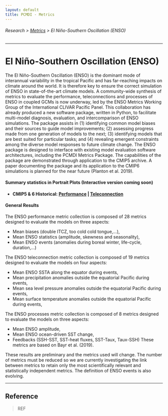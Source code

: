```yaml
---
layout: default
title: PCMDI - Metrics
---
```

###### Research > [Metrics][Metrics] > El Niño-Southern Oscillation (ENSO)
---

# El Niño-Southern Oscillation (ENSO)

The El Niño-Southern Oscillation (ENSO) is the dominant mode of interannual variability in the tropical Pacific and has far-reaching impacts on climate around the world. It is therefore key to ensure the correct simulation of ENSO in state-of-the-art climate models. A community-wide synthesis of metrics to evaluate the performance, teleconnections and processes of ENSO in coupled GCMs is now underway, led by the ENSO Metrics Working Group of the International CLIVAR Pacific Panel. This collaboration has already produced a new software package, written in Python, to facilitate multi-model diagnosis, evaluation, and intercomparison of ENSO simulations. The package assists in (1) identifying common model biases and their sources to guide model improvements; (2) assessing progress made from one generation of models to the next; (3) identifying models that are best suited for particular tasks; and (4) revealing emergent constraints among the diverse model responses to future climate change. The ENSO package is designed to interface with existing model evaluation software architectures, including the PCMDI Metrics Package. The capabilities of the package are demonstrated through application to the CMIP5 archive. A paper documenting the package and its application to the CMIP6 simulations is planned for the near future (Planton et al. 2019).

#### Summary statistics in Portrait Plots (Interactive version coming soon)
  - #### CMIP5 & 6 Historical: [Performance][CMIP5_6_enso_perf] | [Teleconnection][CMIP5_6_enso_tel] 

#### General Results
The ENSO performance metric collection is composed of 28 metrics designed to evaluate the models on three aspects:
- Mean biases (double ITCZ, too cold cold tongue,...),
- Mean ENSO statistics (amplitude, skewness and seasonality),
- Mean ENSO events (anomalies during boreal winter, life-cycle, duration,...)

The ENSO teleconnection metric collection is composed of 19 metrics designed to evaluate the models on four aspects:
- Mean ENSO SSTA along the equator during events,
- Mean precipitation anomalies outside the equatorial Pacific during events,
- Mean sea level pressure anomalies outside the equatorial Pacific during events,
- Mean surface temperature anomalies outside the equatorial Pacific during events,

The ENSO processes metric collection is composed of 8 metrics designed to evaluate the models on three aspects:
- Mean ENSO amplitude,
- Mean ENSO ocean-driven SST change,
- Feedbacks (SSH-SST, SST-heat fluxes, SST-Taux, Taux-SSH)
These metrics are based on Bayr et al. (2019).

These results are preliminary and the metrics used will change. The number of metrics must be reduced so we are currently investigating the link between metrics to retain only the most scientifically relevant and statistically independent metrics. The definition of ENSO events is also evolving.

---

## Reference
> REF


[sperber2004]: https://doi.org/10.1007/s00382-014-2099-3

[CMIP5_6_enso_perf]: {{site.baseurl}}/research/metrics/enso/cmip5_6_enso_perf.html
[CMIP5_6_enso_tel]: {{site.baseurl}}/research/metrics/enso/cmip5_6_enso_tel.html

[Metrics]:{{site.baseurl}}/research/metrics/index.html
